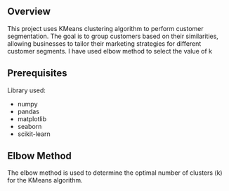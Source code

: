 ## Overview
This project uses KMeans clustering algorithm to perform customer segmentation. 
The goal is to group customers based on their similarities, allowing businesses to tailor their marketing strategies for different customer segments.
I have used elbow method to select the value of k

## Prerequisites
Library used:
- numpy
- pandas
- matplotlib
- seaborn
- scikit-learn

## Elbow Method
The elbow method is used to determine the optimal number of clusters (k) for the KMeans algorithm. 
